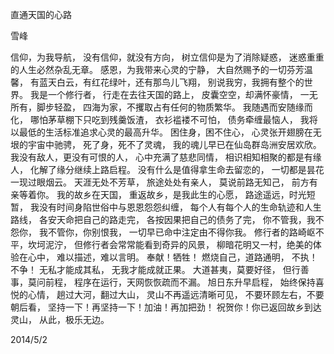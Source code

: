 直通天国的心路

雪峰


信仰，为我导航，
没有信仰，就没有方向，
树立信仰是为了消除疑惑，
迷惑重重的人生必然杂乱无章。
感恩，为我带来心灵的宁静，
大自然赐予的一切芬芳温馨，
有蓝天白云，有红花绿叶，还有那鸟儿飞翔，
别说我穷，我拥有整个的世界。
我是一个修行者，
行走在去往天国的路上，
皮囊空空，却满怀豪情，
一无所有，脚步轻盈，
四海为家，不攫取占有任何的物质繁华。
我随遇而安随缘而化，
哪怕茅草棚下只吃到残羹饭渣，
衣衫褴褛不可怕，
债务牵缠最恼人，
我将以最低的生活标准追求心灵的最高升华。
困住身，困不住心，
心灵张开翅膀在无垠的宇宙中驰骋，
死了身，死不了灵魂，
我的魂儿早已在仙岛群岛洲安居欢欣。
我没有敌人，更没有可恨的人，
心中充满了慈悲同情，
相识相知相聚的都是有缘人，
化解了缘分继续上路启程。
没有什么是值得拿生命去留恋的，
一切都是昙花一现过眼烟云。
天涯无处不芳草，
旅途处处有亲人，
莫说前路无知己，
前方有亲等着你。
我的故乡在天国，
重返故乡，是我此生的心愿，
路途遥远，时光短暂，
我没有时间身陷世俗中与恩恩怨怨纠缠，
每个人有每个人的生命轨迹和人生路线，
各安天命把自己的路走完，
各按因果把自己的债务了完，
你不管我，我不怨你，
我不管你，你别恨我，
一切早已命中注定由不得你我。
修行者的路崎岖不平，坎坷泥泞，
但修行者会常常能看到奇异的风景，
柳暗花明又一村，绝美的体验在心中，
难以描述，难以言明。
奉献！牺牲！
燃烧自己，道路通明，
不执！不争！
无私才能成其私，
无我才能成就正果。
大道甚夷，莫要好径，
但行善事，莫问前程，
程序在运行，天网恢恢疏而不漏。
旭日东升早启程，
始终保持喜悦的心情，
趟过大河，翻过大山，
灵山不再遥远清晰可见，
不要环顾左右，不要朝后看，
坚持一下！再坚持一下！加油！再加把劲！
祝贺你！你已返回故乡到达灵山，
从此，极乐无边。

2014/5/2



